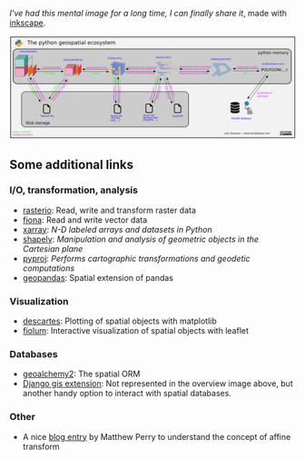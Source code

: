 *I've had this mental image for a long time, I can finally share it*, made with [inkscape](https://inkscape.org/en/).


![](overview.png)


## Some additional links

### I/O, transformation, analysis

- [rasterio](https://rasterio.readthedocs.io/en/latest/): Read, write and transform raster data
- [fiona](http://toblerity.org/fiona/): Read and write vector data
- [xarray](http://xarray.pydata.org/en/stable/): *N-D labeled arrays and datasets in Python*
- [shapely](http://toblerity.org/shapely/): *Manipulation and analysis of geometric objects in the Cartesian plane*
- [pyproj](https://jswhit.github.io/pyproj/): *Performs cartographic transformations and geodetic computations*
- [geopandas](http://geopandas.org/): Spatial extension of pandas

### Visualization

- [descartes](https://pypi.python.org/pypi/descartes/): Plotting of spatial objects with matplotlib
- [fiolum](http://python-visualization.github.io/folium/): Interactive visualization of spatial objects with leaflet

### Databases

- [geoalchemy2](https://geoalchemy-2.readthedocs.io/en/latest/): The spatial ORM
- [Django gis extension](https://docs.djangoproject.com/en/2.0/ref/contrib/gis/): Not represented in the overview image above, but another handy option to interact with spatial databases.

### Other

- A nice [blog entry](http://www.perrygeo.com/python-affine-transforms.html) by Matthew Perry to understand the concept of affine transform

